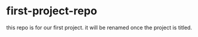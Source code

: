 # first-project-repo
this repo is for our first project. it will be renamed once the project is titled.
